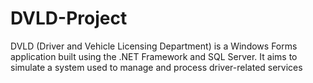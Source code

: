 # DVLD-Project
DVLD (Driver and Vehicle Licensing Department) is a Windows Forms application built using the .NET Framework and SQL Server. It aims to simulate a system used to manage and process driver-related services
